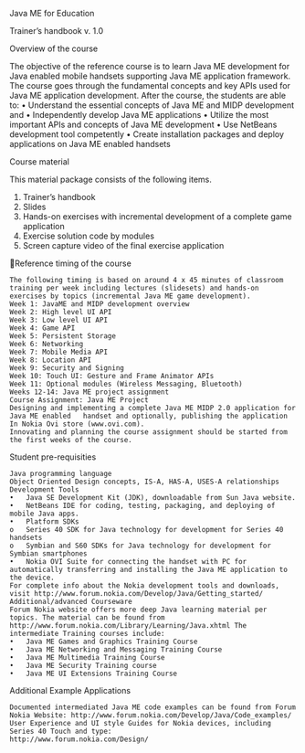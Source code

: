 Java ME for Education


Trainer’s handbook 
v. 1.0

Overview of the course

The objective of the reference course is to learn Java ME development for Java enabled mobile handsets supporting Java ME application framework. The course goes through the fundamental concepts and key APIs used for Java ME application development. After the course, the students are able to:
•	Understand the essential concepts of Java ME and MIDP development and 
•	Independently develop Java ME applications 
•	Utilize the most important APIs and concepts of Java ME development
•	Use NetBeans development tool competently
•	Create installation packages and deploy applications on Java ME enabled handsets

Course material


This material package consists of the following items.
1.	Trainer’s handbook
2.	Slides
3.	Hands-on exercises with incremental development of a complete game application
4.	Exercise solution code by modules
5.	Screen capture video of the final exercise application

Reference timing of the course


	The following timing is based on around 4 x 45 minutes of classroom training per week including lectures (slidesets) and hands-on exercises by topics (incremental Java ME game development). 
	Week 1: JavaME and MIDP development overview
	Week 2: High level UI API
	Week 3: Low level UI API
	Week 4: Game API
	Week 5: Persistent Storage
	Week 6: Networking 
	Week 7: Mobile Media API
	Week 8: Location API
	Week 9: Security and Signing
	Week 10: Touch UI: Gesture and Frame Animator APIs
	Week 11: Optional modules (Wireless Messaging, Bluetooth)
	Weeks 12-14: Java ME project assignment
	Course Assignment: Java ME Project
	Designing and implementing a complete Java ME MIDP 2.0 application for Java ME enabled   handset and optionally, publishing the application In Nokia Ovi store (www.ovi.com). 
	Innovating and planning the course assignment should be started from the first weeks of the course. 

Student pre-requisities


	Java programming language
	Object Oriented Design concepts, IS-A, HAS-A, USES-A relationships
	Development Tools
	•	Java SE Development Kit (JDK), downloadable from Sun Java website.
	•	NetBeans IDE for coding, testing, packaging, and deploying of mobile Java apps. 
	•	Platform SDKs
	o	Series 40 SDK for Java technology for development for Series 40 handsets
	o	Symbian and S60 SDKs for Java technology for development for Symbian smartphones
	•	Nokia OVI Suite for connecting the handset with PC for automatically transferring and installing the Java ME application to the device.
	For complete info about the Nokia development tools and downloads, visit http://www.forum.nokia.com/Develop/Java/Getting_started/ 
	Additional/advanced Courseware 
	Forum Nokia website offers more deep Java learning material per topics. The material can be found from http://www.forum.nokia.com/Library/Learning/Java.xhtml The intermediate Training courses include:
	•	Java ME Games and Graphics Training Course
	•	Java ME Networking and Messaging Training Course
	•	Java ME Multimedia Training Course
	•	Java ME Security Training course
	•	Java ME UI Extensions Training Course

Additional Example Applications


	Documented intermediated Java ME code examples can be found from Forum Nokia Website: http://www.forum.nokia.com/Develop/Java/Code_examples/ 
	User Experience and UI style Guides for Nokia devices, including Series 40 Touch and type:
	http://www.forum.nokia.com/Design/


